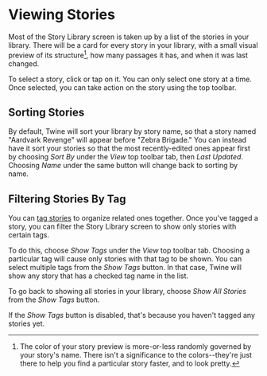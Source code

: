 # Viewing Stories

Most of the Story Library screen is taken up by a list of the stories in your
library. There will be a card for every story in your library, with a small
visual preview of its structure[^preview-color], how many passages it has, and
when it was last changed.

To select a story, click or tap on it. You can only select one story at a time.
Once selected, you can take action on the story using the top toolbar.

## Sorting Stories

By default, Twine will sort your library by story name, so that a story named
"Aardvark Revenge" will appear before "Zebra Brigade." You can instead have it
sort your stories so that the most recently-edited ones appear first by choosing
_Sort By_ under the _View_ top toolbar tab, then _Last Updated_. Choosing _Name_
under the same button will change back to sorting by name.

## Filtering Stories By Tag

You can [tag stories](tagging.md) to organize related ones together. Once you've
tagged a story, you can filter the Story Library screen to show only stories
with certain tags.

To do this, choose _Show Tags_ under the _View_ top toolbar tab. Choosing a
particular tag will cause only stories with that tag to be shown. You can select
multiple tags from the _Show Tags_ button. In that case, Twine will show any
story that has a checked tag name in the list.

To go back to showing all stories in your library, choose _Show All Stories_
from the _Show Tags_ button.

If the _Show Tags_ button is disabled, that's because you haven't tagged any
stories yet.

[^preview-color]: The color of your story preview is more-or-less randomly
    governed by your story's name. There isn't a significance to the
    colors--they're just there to help you find a particular story faster, and
    to look pretty.